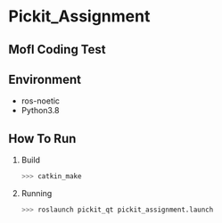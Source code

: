 # Pickit_Assignment

## Mofl Coding Test

## Environment
  - ros-noetic
  - Python3.8

## How To Run
  1. Build
     ```bash
     >>> catkin_make
     ```
  2. Running
     ```bash
     >>> roslaunch pickit_qt pickit_assignment.launch
     ```
